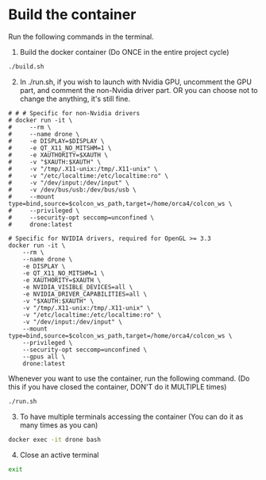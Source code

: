 # Build the container
Run the following commands in the terminal.
1. Build the docker container (Do ONCE in the entire project cycle)
```sh
./build.sh
```
2. In ./run.sh, if you wish to launch with Nvidia GPU, uncomment the GPU part, and comment the non-Nvidia driver part.
OR you can choose not to change the anything, it's still fine.  
```
# # # Specific for non-Nvidia drivers
# docker run -it \
#     --rm \
#     --name drone \
#     -e DISPLAY=$DISPLAY \
#     -e QT_X11_NO_MITSHM=1 \
#     -e XAUTHORITY=$XAUTH \
#     -v "$XAUTH:$XAUTH" \
#     -v "/tmp/.X11-unix:/tmp/.X11-unix" \
#     -v "/etc/localtime:/etc/localtime:ro" \
#     -v "/dev/input:/dev/input" \
#     -v /dev/bus/usb:/dev/bus/usb \
#     --mount type=bind,source=$colcon_ws_path,target=/home/orca4/colcon_ws \
#     --privileged \
#     --security-opt seccomp=unconfined \
#     drone:latest

# Specific for NVIDIA drivers, required for OpenGL >= 3.3
docker run -it \
    --rm \
    --name drone \
    -e DISPLAY \
    -e QT_X11_NO_MITSHM=1 \
    -e XAUTHORITY=$XAUTH \
    -e NVIDIA_VISIBLE_DEVICES=all \
    -e NVIDIA_DRIVER_CAPABILITIES=all \
    -v "$XAUTH:$XAUTH" \
    -v "/tmp/.X11-unix:/tmp/.X11-unix" \
    -v "/etc/localtime:/etc/localtime:ro" \
    -v "/dev/input:/dev/input" \
    --mount type=bind,source=$colcon_ws_path,target=/home/orca4/colcon_ws \
    --privileged \
    --security-opt seccomp=unconfined \
    --gpus all \
    drone:latest
```

Whenever you want to use the container, run the following command. (Do this if you have closed the container, DON'T do it MULTIPLE times)
```sh
./run.sh
```

3. To have multiple terminals accessing the container (You can do it as many times as you can) 
```sh
docker exec -it drone bash
```
4. Close an active terminal 
```sh
exit
```